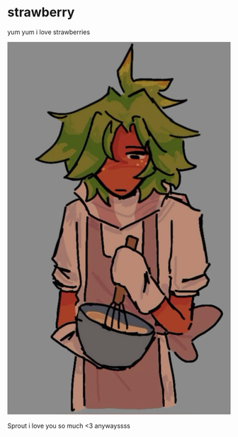 # strawberry

yum yum i love strawberries

![image alt](https://github.com/aevsria/hi/blob/main/hmm.jpg?raw=true)

Sprout i love you so much <3 anywayssss
